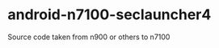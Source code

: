 android-n7100-seclauncher4
==========================

Source code taken from n900 or others to n7100
